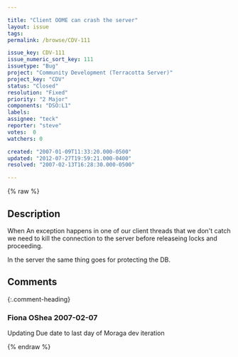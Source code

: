 ```yaml
---

title: "Client OOME can crash the server"
layout: issue
tags: 
permalink: /browse/CDV-111

issue_key: CDV-111
issue_numeric_sort_key: 111
issuetype: "Bug"
project: "Community Development (Terracotta Server)"
project_key: "CDV"
status: "Closed"
resolution: "Fixed"
priority: "2 Major"
components: "DSO:L1"
labels: 
assignee: "teck"
reporter: "steve"
votes:  0
watchers: 0

created: "2007-01-09T11:33:20.000-0500"
updated: "2012-07-27T19:59:21.000-0400"
resolved: "2007-02-13T16:28:30.000-0500"

---
```




{% raw %}



## Description

<div markdown="1" class="description">

When An exception happens in one of our client threads that we don't catch we need to kill the connection to the server before releaseing locks and proceeding.

In the server the same thing goes for protecting the DB.

</div>

## Comments


{:.comment-heading}
### **Fiona OShea** <span class="date">2007-02-07</span>

<div markdown="1" class="comment">

Updating Due date to last day of Moraga dev iteration

</div>



{% endraw %}
